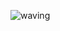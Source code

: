 ![waving](https://capsule-render.vercel.app/api?type=waving&height=200&text=SeungMin's%20Github&fontAlign=middle&fontAlignY=middle&color=gradient)

<!--
**smpark00/smpark00** is a ✨ _special_ ✨ repository because its `README.md` (this file) appears on your GitHub profile.

Here are some ideas to get you started:

- 🔭 I’m currently working on ...
- 🌱 I’m currently learning ...
- 👯 I’m looking to collaborate on ...
- 🤔 I’m looking for help with ...
- 💬 Ask me about ...
- 📫 How to reach me: ...
- 😄 Pronouns: ...
- ⚡ Fun fact: ...
-->
